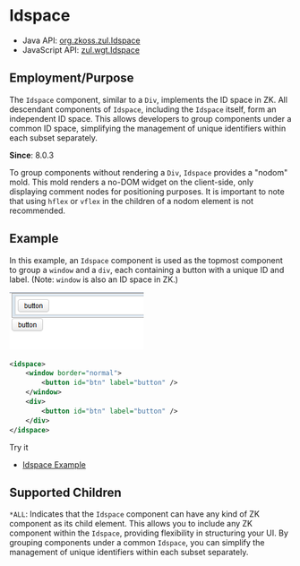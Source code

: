 # Idspace

- Java API: [org.zkoss.zul.Idspace](https://www.zkoss.org/javadoc/latest/zk/org/zkoss/zul/Idspace.html)
- JavaScript API: [zul.wgt.Idspace](https://www.zkoss.org/javadoc/latest/jsdoc/classes/zul.wgt.Idspace.html)

## Employment/Purpose
The `Idspace` component, similar to a `Div`, implements the ID space in ZK. All descendant components of `Idspace`, including the `Idspace` itself, form an independent ID space. This allows developers to group components under a common ID space, simplifying the management of unique identifiers within each subset separately.

**Since**: 8.0.3

To group components without rendering a `Div`, `Idspace` provides a "nodom" mold. This mold renders a no-DOM widget on the client-side, only displaying comment nodes for positioning purposes. It is important to note that using `hflex` or `vflex` in the children of a nodom element is not recommended.

## Example

In this example, an `Idspace` component is used as the topmost component to group a `window` and a `div`, each containing a button with a unique ID and label. (Note: `window` is also an ID space in ZK.)

![Idspace Example](images/ZKComRef_Idspace_Example.png)

```xml
<idspace>
    <window border="normal">
        <button id="btn" label="button" />
    </window>
    <div>
        <button id="btn" label="button" />
    </div>
</idspace>
```

Try it

* [Idspace Example](https://zkfiddle.org/sample/164o6hq/1-ZK-Component-Reference-Idspace-Example?v=latest&t=Iceblue_Compact)

## Supported Children

`*ALL`: Indicates that the `Idspace` component can have any kind of ZK component as its child element. This allows you to include any ZK component within the `Idspace`, providing flexibility in structuring your UI. By grouping components under a common `Idspace`, you can simplify the management of unique identifiers within each subset separately.
